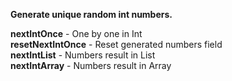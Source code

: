 
<b>Generate unique random int numbers.</b>
<p>
<b>nextIntOnce</b> - One by one in Int<br>
<b>resetNextIntOnce</b> - Reset generated numbers field<br>
<b>nextIntList</b> - Numbers result in List<br>
<b>nextIntArray</b> - Numbers result in Array<br>